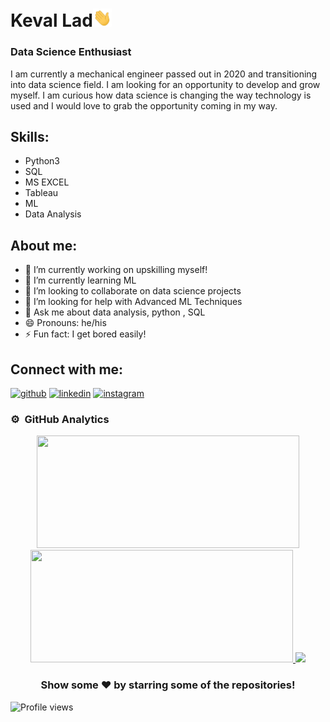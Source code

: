 # Keval Lad<img src="https://raw.githubusercontent.com/ptprashanttripathi/ptprashanttripathi/master/hi.gif" width="30px">

### Data Science Enthusiast


I am currently a mechanical engineer passed out in 2020 and transitioning into data science field. I am looking for an opportunity to develop and grow myself. I am curious how data science is changing the way technology is used and I would love to grab the opportunity coming in my way.

## Skills:
- Python3
- SQL
- MS EXCEL
- Tableau
- ML
- Data Analysis

## About me:

- 🔭 I’m currently working on upskilling myself!
- 🌱 I’m currently learning ML
- 👯 I’m looking to collaborate on data science projects
- 🤔 I’m looking for help with Advanced ML Techniques
- 💬 Ask me about data analysis, python , SQL
- 😄 Pronouns: he/his
- ⚡ Fun fact: I get bored easily!

## Connect with me:

[<img src='https://cdn.jsdelivr.net/npm/simple-icons@3.0.1/icons/github.svg' alt='github' height='40'>](https://github.com/Keval099)  [<img src='https://cdn.jsdelivr.net/npm/simple-icons@3.0.1/icons/linkedin.svg' alt='linkedin' height='40'>](https://www.linkedin.com/in/kevallad/)  [<img src='https://cdn.jsdelivr.net/npm/simple-icons@3.0.1/icons/instagram.svg' alt='instagram' height='40'>](https://www.instagram.com/the__lonewolf___/)  

### ⚙️ &nbsp;GitHub Analytics

<p align="center">
<a href="https://github.com/Keval099">
  <img height="180em" width="420" src="https://github-readme-stats-eight-theta.vercel.app/api?username=Keval099&show_icons=true&theme=vue-dark&include_all_commits=true&count_private=true" />
  <img height="180em" width="420" src="https://github-readme-stats-eight-theta.vercel.app/api/top-langs/?username=Keval099&layout=compact&exclude_lang=java+r&theme=vue-dark" />
  <img height="180em" src="http://github-readme-streak-stats.herokuapp.com?user=Keval099"/>
</a>
</p>



<div align="center">

### Show some ❤️ by starring some of the repositories!

</div>

![Profile views](https://gpvc.arturio.dev/Keval099)  
